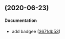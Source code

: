 <a name=""></a>
##  (2020-06-23)


#### Documentation

*   add badgee ([3671db53](https://github.com/phodal/rinput/commit/3671db53cc2fbc0b778765be8b232596c7747061))



